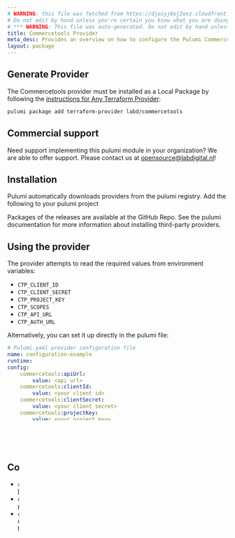 ```yaml
---
# WARNING: this file was fetched from https://djoiyj6oj2oxz.cloudfront.net/docs/registry.opentofu.org/labd/commercetools/1.21.1/index.md
# Do not edit by hand unless you're certain you know what you are doing!
# *** WARNING: This file was auto-generated. Do not edit by hand unless you're certain you know what you are doing! ***
title: Commercetools Provider
meta_desc: Provides an overview on how to configure the Pulumi Commercetools provider.
layout: package
---
```


## Generate Provider

The Commercetools provider must be installed as a Local Package by following the [instructions for Any Terraform Provider](https://www.pulumi.com/registry/packages/terraform-provider/):

```bash
pulumi package add terraform-provider labd/commercetools
```
## Commercial support
Need support implementing this pulumi module in your organization? We are
able to offer support. Please contact us at
opensource@labdigital.nl!
## Installation
Pulumi automatically downloads providers from the pulumi registry. Add the
following to your pulumi project

Packages of the releases are available at the GitHub Repo.
See the pulumi documentation
for more information about installing third-party providers.
## Using the provider
The provider attempts to read the required values from environment variables:
- `CTP_CLIENT_ID`
- `CTP_CLIENT_SECRET`
- `CTP_PROJECT_KEY`
- `CTP_SCOPES`
- `CTP_API_URL`
- `CTP_AUTH_URL`

Alternatively, you can set it up directly in the pulumi file:

```yaml
# Pulumi.yaml provider configuration file
name: configuration-example
runtime:
config:
    commercetools:apiUrl:
        value: <api url>
    commercetools:clientId:
        value: <your client id>
    commercetools:clientSecret:
        value: <your client secret>
    commercetools:projectKey:
        value: <your project key>
    commercetools:scopes:
        value: <space seperated list of scopes>
    commercetools:tokenUrl:
        value: <token url>

```
## Configuration Reference

- `apiUrl` (String) The API URL of the commercetools platform. <https://docs.commercetools.com/api/general-concepts#hosts>
- `clientId` (String, Sensitive) The OAuth Client ID for a commercetools platform project. <https://docs.commercetools.com/api/authorization>
- `clientSecret` (String, Sensitive) The OAuth Client Secret for a commercetools platform project. <https://docs.commercetools.com/api/authorization>
- `projectKey` (String, Sensitive) The project key of commercetools platform project. <https://docs.commercetools.com/getting-started>
- `scopes` (String) A list as string of OAuth scopes assigned to a project key, to access resources in a commercetools platform project. <https://docs.commercetools.com/api/authorization>
- `tokenUrl` (String) The authentication URL of the commercetools platform. <https://docs.commercetools.com/api/authorization>
## Using with docker

The included `Dockerfile` bundles the official  `pulumi/pulumi:light` docker image with
our `pulumi-provider-commercetools`.

To build the docker image file locally, use:
```sh
docker build . -t pulumi-with-provider-commercetools:latest
```
Then you can run a pulumi command on files in the current directory with:
```sh
docker run -v "${pwd}:/config" pulumi-with-provider-commercetools:latest <CMD>
```
## Authors
This project is developed by [Lab Digital](https://www.labdigital.nl). We
welcome additional contributors. Please see our
GitHub repository
for more information.